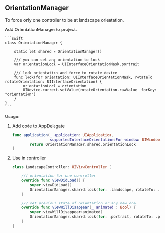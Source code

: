 ## OrientationManager

To force only one controller to be at landscape orientation.

Add OrientationManager to project:

	```swift
	class OrientationManager {
	
	    static let shared = OrientationManager()
	
	    /// you can set any orientation to lock
	    var orientationLock = UIInterfaceOrientationMask.portrait
	
	    /// lock orientation and force to rotate device
	    func lock(for orientation: UIInterfaceOrientationMask, rotateTo rotateOrientation: UIInterfaceOrientation) {
	        orientationLock = orientation
	        UIDevice.current.setValue(rotateOrientation.rawValue, forKey: "orientation")
	    }
	}
	```

Usage:

1. Add code to AppDelegate

	```swift
	func application(_ application: UIApplication,
	                 supportedInterfaceOrientationsFor window: UIWindow?) -> UIInterfaceOrientationMask {
	        return OrientationManager.shared.orientationLock
	}
	```
2. Use in controller

	```swift
	class LandscapeController: UIViewController {
	
	    /// orientation for one controller
	    override func viewDidLoad() {
	        super.viewDidLoad()
	        OrientationManager.shared.lock(for: .landscape, rotateTo: .landscapeLeft)
	    }
	
	    /// set previous state of orientation or any new one
	    override func viewWillDisappear(_ animated : Bool) {
	        super.viewWillDisappear(animated)
	        OrientationManager.shared.lock(for: .portrait, rotateTo: .portrait)
	    }
	}
	````
